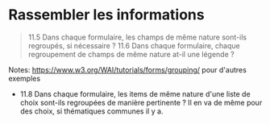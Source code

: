 <!-- .slide: class="with-code-bg-dark" -->

# Rassembler les informations

> 11.5 Dans chaque formulaire, les champs de même nature sont-ils regroupés, si nécessaire ?
> 11.6 Dans chaque formulaire, chaque regroupement de champs de même nature at-il une légende ?

Notes:
https://www.w3.org/WAI/tutorials/forms/grouping/ pour d'autres exemples
* 11.8 Dans chaque formulaire, les items de même nature d'une liste de choix sont-ils regroupées de manière pertinente ?
Il en va de même pour des choix, si thématiques communes il y a.
